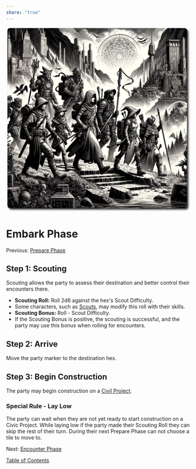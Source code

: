```yaml
---
share: "true"
---
```


![embark-page](./embark-page.png)    
    
# Embark Phase    
Previous: [Prepare Phase](./Prepare-Phase.html)    
    
## Step 1: Scouting    
    
Scouting allows the party to assess their destination and better control their encounters there.    
- **Scouting Roll:** Roll 2d6 against the hex's Scout Difficulty.    
- Some characters, such as [Scouts](./Scouts.html), may modify this roll with their skills.    
- **Scouting Bonus:** Roll - Scout Difficulty.    
- If the Scouting Bonus is positive, the scouting is successful, and the party may use this bonus when rolling for encounters.    
    
## Step 2: Arrive    
    
Move the party marker to the destination hex.    
    
## Step 3: Begin Construction    
    
The party may begin construction on a [Civil Project](./Civil-Project.html).     
    
### Special Rule - Lay Low    
    
The party can wait when they are not yet ready to start construction on a Civic Project. While laying low if the party made their Scouting Roll they can skip the rest of their turn. During their next Prepare Phase can not choose a tile to move to.    
    
Next: [Encounter Phase](./Encounter-Phase.html)    
    
[Table of Contents](./Table-of-Contents.html)